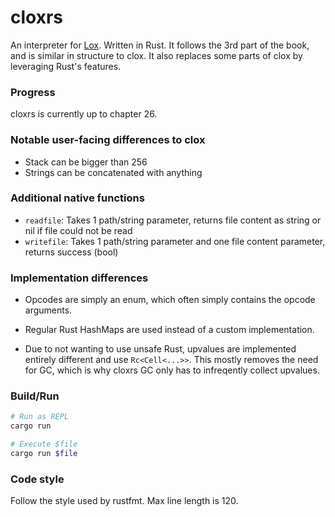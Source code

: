 # cloxrs

An interpreter for [Lox](http://craftinginterpreters.com). Written in Rust.
It follows the 3rd part of the book, and is similar in structure to clox.
It also replaces some parts of clox by leveraging Rust's features.

### Progress

cloxrs is currently up to chapter 26.

### Notable user-facing differences to clox

- Stack can be bigger than 256
- Strings can be concatenated with anything

### Additional native functions

- `readfile`: Takes 1 path/string parameter, returns file content as string or nil
if file could not be read
- `writefile`: Takes 1 path/string parameter and one file content parameter, 
returns success (bool)

### Implementation differences

- Opcodes are simply an enum, which often simply contains the opcode arguments.

- Regular Rust HashMaps are used instead of a custom implementation.

- Due to not wanting to use unsafe Rust, upvalues are implemented entirely
different and use `Rc<Cell<...>>`. This mostly removes the need for GC, which is why cloxrs
GC only has to infreqently collect upvalues.

### Build/Run

``` bash
# Run as REPL
cargo run 

# Execute $file
cargo run $file
```

### Code style

Follow the style used by rustfmt.
Max line length is 120.
